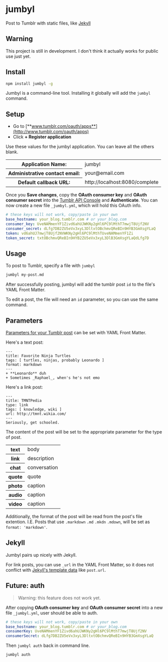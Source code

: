 # jumbyl

Post to Tumblr with static files, like [Jekyll](http://github.com/mojombo/jekyll)

## Warning

This project is still in development. I don't think it actually works for public use just yet.

## Install

``` bash
npm install jumbyl -g
```

Jumbyl is a command-line tool. Installing it globally will add the `jumbyl` command.

## Setup

+ Go to [**www.tumblr.com/oauth/apps**](http://www.tumblr.com/oauth/apps)
+ Click **+ Register application**

Use these values for the jumbyl application. You can leave all the others blank.

<table>
  <tr><th>Application Name:</th><td>jumbyl</td></tr>
  <tr><th>Administrative contact email:</th><td>your@email.com</td></tr>
  <tr><th>Default callback URL:</th><td>http://localhost:8080/complete</td></tr>
</table>

Once you **Save changes**, copy the **OAuth consumer key** and **OAuth consumer secret** into the [Tumblr API Console](https://api.tumblr.com/console/calls/user/info) and **Authenticate**. You can now create a new file `_jumbyl.yml`, which will hold this OAuth info.

``` yaml
# these keys will not work, copy/paste in your own
base_hostname: your_blog.tumblr.com # or your_blog.com
consumer_key: UveNAMmenYF1Zivd6ahUJWKNy2gHl6PC9lMthT7mwjT8Ujf2NV
consumer_secret: dLfg7DB2ZU5eVx3xyL3DltxtOBchmvQReBIn9HYB3GmXsgYLaQ
token: vd6ahUJ7mwjT8Ujf2NVWKNy2gHl6PC9lMthTUveNAMmenYF1Zi
token_secret: txtOBchmvQReBIn9HYB2ZU5eVx3xyL3DlB3GmXsgYLaQdLfg7D
```

## Usage

To post to Tumblr, specify a file with `jumbyl`

``` bash
jumbyl my-post.md
```

After successfully posting, jumbyl will add the tumblr post `id` to the file's YAML Front Matter.

To edit a post, the file will need an `id` parameter, so you can use the same command.

## Parameters

[Parameters for your Tumblr post](http://www.tumblr.com/docs/en/api/v2#posting) can be set with YAML Front Matter.

Here's a text post:

    ---
    title: Favorite Ninja Turtles
    tags: [ turtles, ninjas, probably Leonardo ]
    format: markdown
    ---
    + **Leonardo** duh
    + Sometimes _Raphael_, when's he's not emo

Here's a link post:

    ---
    title: TMNTPedia
    type: link
    tags: [ knowledge, wiki ]
    url: http://tmnt.wikia.com/
    ---
    Seriously, get schooled.

The content of the post will be set to the appropriate parameter for the type of post.

<table>
  <tr><th>text</th><td>body</td></tr>
  <tr><th>link</th><td>description</td></tr>
  <tr><th>chat</th><td>conversation</td></tr>
  <tr><th>quote</th><td>quote</td></tr>
  <tr><th>photo</th><td>caption</td></tr>
  <tr><th>audio</th><td>caption</td></tr>
  <tr><th>video</th><td>caption</td></tr>
</table>

Additionally, the format of the post will be read from the post's file extention. I.E. Posts that use `.markdown` `.md` `.mkdn` `.mdown`, will be set as `format: 'markdown'`.

## Jekyll

Jumbyl pairs up nicely with Jekyll.

For link posts, you can use `_url` in the YAML Front Matter, so it does not conflict with [Jekyll's template data](https://github.com/mojombo/jekyll/wiki/Template-Data) like `post.url`.

## Future: auth

> Warning: this feature does not work yet.

After copying **OAuth consumer key** and **OAuth consumer secret** into a new file `_jumbyl.yml`, user should be able to auth.

``` yaml
# these keys will not work, copy/paste in your own
base_hostname: your_blog.tumblr.com # or your_blog.com
consumerKey: UveNAMmenYF1Zivd6ahUJWKNy2gHl6PC9lMthT7mwjT8Ujf2NV
consumerSecret: dLfg7DB2ZU5eVx3xyL3DltxtOBchmvQReBIn9HYB3GmXsgYLaQ
```

Then `jumbyl auth` back in command line.

``` bash
jumbyl auth
```

